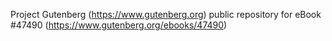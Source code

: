 Project Gutenberg (https://www.gutenberg.org) public repository for eBook #47490 (https://www.gutenberg.org/ebooks/47490)

